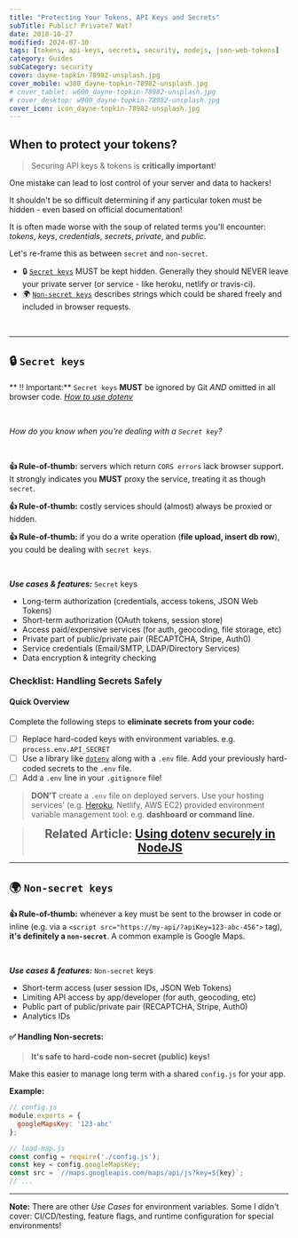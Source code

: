 ```yaml
---
title: "Protecting Your Tokens, API Keys and Secrets"
subTitle: Public? Private? Wat?
date: 2018-10-27
modified: 2024-07-30
tags: [tokens, api-keys, secrets, security, nodejs, json-web-tokens]
category: Guides
subCategory: security
cover: dayne-topkin-78982-unsplash.jpg
cover_mobile: w300_dayne-topkin-78982-unsplash.jpg
# cover_tablet: w600_dayne-topkin-78982-unsplash.jpg
# cover_desktop: w900_dayne-topkin-78982-unsplash.jpg
cover_icon: icon_dayne-topkin-78982-unsplash.jpg
---
```


## When to protect your tokens?

<!--  For the purpose of this article we'll treat the following terms as related: . **They are not interchangable** despite most documentation and [StackOverflow](https://stackoverflow.com/questions/51698672/how-to-secure-my-api-key) answers using them as such. -->


<!-- (Google Maps Credentials, AWS S3 Keys, Geocoding Service, etc.)  -->


> Securing API keys & tokens is **critically important**!

One mistake can lead to lost control of your server and data to hackers!

It shouldn't be so difficult determining if any particular token must be hidden - even based on official documentation!

It is often made worse with the soup of related terms you'll encounter: _tokens_, _keys_, _credentials_, _secrets_, _private_, and _public_.

Let's re-frame this as between `secret` and `non-secret`.

* 🔒 [`Secret keys`](#-secret-keys) MUST be kept hidden. Generally they should NEVER leave your private server (or service - like heroku, netlify or travis-ci).
* 🌍 [`Non-secret keys`](#-non-secret-keys) describes strings which could be shared freely and included in browser requests.


<br />

---------------------------------------------


## 🔒 `Secret keys`

** ‼️ Important:** `Secret keys` **MUST** be ignored by Git _AND_ omitted in all browser code. [_How to use dotenv_](#-how-to-handle-secrets-safely)

<br />

_How do you know when you're dealing with a `Secret key`?_

<br />

**👍 Rule-of-thumb:** servers which return `CORS errors` lack browser support. It strongly indicates you **MUST** proxy the service, treating it as though `secret`.

**👍 Rule-of-thumb:** costly services should (almost) always be proxied or hidden.

**👍 Rule-of-thumb:** if you do a write operation (**file upload, insert db row**), you could be dealing with `secret keys`.


<br />


**_Use cases & features:_** `Secret` keys

- Long-term authorization (credentials, access tokens, JSON Web Tokens)
- Short-term authorization (OAuth tokens, session store)
- Access paid/expensive services (for auth, geocoding, file storage, etc)
- Private part of public/private pair (RECAPTCHA, Stripe, Auth0)
- Service credentials (Email/SMTP, LDAP/Directory Services)
- Data encryption & integrity checking

### Checklist: Handling Secrets Safely

#### Quick Overview

Complete the following steps to **eliminate secrets from your code:**

- [ ] Replace hard-coded keys with environment variables. e.g. `process.env.API_SECRET`
- [ ] Use a library like [`dotenv`](https://github.com/motdotla/dotenv#dotenv) along with a `.env` file. Add your previously hard-coded secrets to the `.env` file.
- [ ] Add a `.env` line in your `.gitignore` file!

> **DON'T** create a `.env` file on deployed servers. Use your hosting services' (e.g. [Heroku](https://devcenter.heroku.com/articles/config-vars), Netlify, AWS EC2) provided environment variable management tool: e.g. **dashboard or command line.**


<blockquote><h2 style="margin: 0.125em 0; text-align: center;">Related Article: <a href="/securely-using-environment-variables-in-nodejs/">Using dotenv securely in NodeJS</a></h2></blockquote>

-----------------------------------


## 🌍 `Non-secret keys`

**👍 Rule-of-thumb:** whenever a key must be sent to the browser in code or inline (e.g. via a `<script src="https://my-api/?apiKey=123-abc-456">` tag), **it's definitely a `non-secret`**. A common example is Google Maps.

<br />


**_Use cases & features:_** `Non-secret` keys

- Short-term access (user session IDs, JSON Web Tokens)
- Limiting API access by app/developer (for auth, geocoding, etc)
- Public part of public/private pair (RECAPTCHA, Stripe, Auth0)
- Analytics IDs

#### ✅ Handling Non-secrets:

> **It's safe to hard-code non-secret (public) keys!**

Make this easier to manage long term with a shared `config.js` for your app.

**Example:**

```js
// config.js
module.exports = {
  googleMapsKey: '123-abc'
};
```

```js
// load-map.js
const config = require('./config.js');
const key = config.googleMapsKey;
const src = `//maps.googleapis.com/maps/api/js?key=${key}`;
// ...
```

-----------------------------------


**Note:** There are other _Use Cases_ for environment variables. Some I didn't cover: CI/CD/testing, feature flags, and runtime configuration for special environments!
